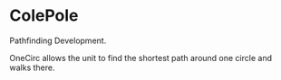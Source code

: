 ColePole
========

Pathfinding Development.

OneCirc allows the unit to find the shortest path around one circle and walks there.
